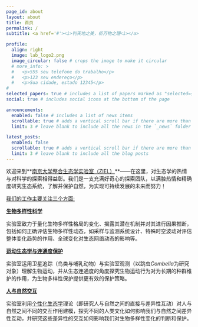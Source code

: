 ```yaml
---
page_id: about
layout: about
title: 首页
permalink: /
subtitle: <a href='#'><i>判天地之美，析万物之理<i></a>

profile:
  align: right
  image: lab_logo2.png
  image_circular: false # crops the image to make it circular
  # more_info: >
  #   <p>555 seu telefone do trabalho</p>
  #   <p>123 seu endereço</p>
  #   <p>Sua cidade, estado 12345</p>
# 
selected_papers: true # includes a list of papers marked as "selected={true}"
social: true # includes social icons at the bottom of the page

announcements:
  enabled: false # includes a list of news items
  scrollable: true # adds a vertical scroll bar if there are more than 3 news items
  limit: 3 # leave blank to include all the news in the `_news` folder

latest_posts:
  enabled: false
  scrollable: true # adds a vertical scroll bar if there are more than 3 new posts items
  limit: 3 # leave blank to include all the blog posts
---
```




欢迎来到**[南京大学整合生态学实验室（ZIEL）](/)**——在这里，对生态学的热情与对科学的探索相得益彰。我们是一支充满好奇心的探索团队，以满腔热情和精确度研究生态系统，了解并保护自然，为实现可持续发展的未来而努力！


[<ins>我们的工作主要关注三个方面:</ins>](/)

__[生物多样性科学](/)__

实验室致力于量化生物多样性格局的变化、揭露其潜在机制并对其进行因果推断，包括如何正确评估生物多样性动态，如采样与监测系统设计、特殊时空波动对评估整体变化趋势的作用、全球变化对生态网络动态的影响等。

__[运动生态学与连通度保护](/)__

实验室运用卫星追踪（鸟类与哺乳动物）与实验室观测（以跳虫*Combella*为研究对象）理解生物运动，并从生态连通度的角度探究生物运动行为对为长期的种群维护的作用，为生物多样性保护提供更有效的保护策略。

__[人与自然交互](/)__

实验室利用[个性化生态学](https://doi.org/10.1016/j.tree.2018.09.012)理论（即研究人与自然之间的直接与差异性互动）对人与自然之间不同的交互作用建模，探究不同的人类文化如何影响我们与自然之间差异性互动，并研究这些差异性的交互如何影响我们对生物多样性变化的判断和保护。



